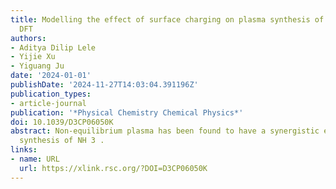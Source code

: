 ```yaml
---
title: Modelling the effect of surface charging on plasma synthesis of ammonia using
  DFT
authors:
- Aditya Dilip Lele
- Yijie Xu
- Yiguang Ju
date: '2024-01-01'
publishDate: '2024-11-27T14:03:04.391196Z'
publication_types:
- article-journal
publication: '*Physical Chemistry Chemical Physics*'
doi: 10.1039/D3CP06050K
abstract: Non-equilibrium plasma has been found to have a synergistic effect on catalytic
  synthesis of NH 3 .
links:
- name: URL
  url: https://xlink.rsc.org/?DOI=D3CP06050K
---
```

